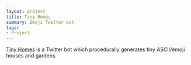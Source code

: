 ```yaml
---
layout: project
title: Tiny Homes
summary: Emoji Twitter bot
tags:
- Project
---
```


<a href="http://twitter.com/tinylittlehomes">Tiny Homes</a> is a Twitter bot which procedurally generates tiny ASCII/emoji houses and gardens.